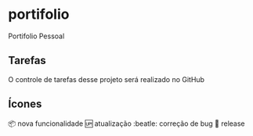 # portifolio
Portifolio Pessoal

## Tarefas

O controle de tarefas desse projeto será realizado no GitHub

## Ícones


:package: nova funcionalidade
:up: atualização
:beatle: correção de bug
:checkered_flag: release
